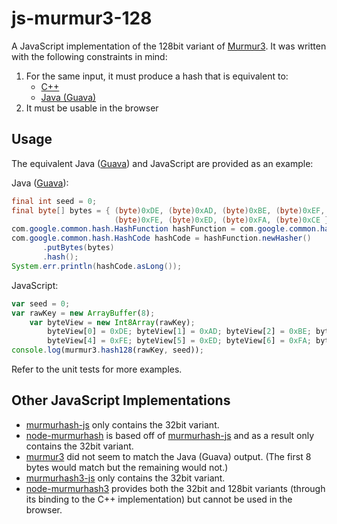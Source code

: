 js-murmur3-128
==============

A JavaScript implementation of the 128bit variant of [Murmur3](http://en.wikipedia.org/wiki/MurmurHash).
It was written with the following constraints in mind:

1.  For the same input, it must produce a hash that is equivalent to:
    *  [C++](https://code.google.com/p/smhasher/source/browse/trunk/MurmurHash3.cpp)
    *  [Java (Guava)](http://guava-libraries.googlecode.com/git/guava/src/com/google/common/hash/Murmur3_128HashFunction.java)
2.  It must be usable in the browser


Usage
-----

The equivalent Java ([Guava](https://code.google.com/p/guava-libraries/)) and 
JavaScript are provided as an example:

Java ([Guava](http://guava-libraries.googlecode.com/git/guava/src/com/google/common/hash/Murmur3_128HashFunction.java)):
```java
final int seed = 0;
final byte[] bytes = { (byte)0xDE, (byte)0xAD, (byte)0xBE, (byte)0xEF,
                       (byte)0xFE, (byte)0xED, (byte)0xFA, (byte)0xCE };
com.google.common.hash.HashFunction hashFunction = com.google.common.hash.Hashing.murmur3_128(seed);
com.google.common.hash.HashCode hashCode = hashFunction.newHasher()
       .putBytes(bytes)
       .hash();
System.err.println(hashCode.asLong());
```

JavaScript:
```javascript
var seed = 0;
var rawKey = new ArrayBuffer(8);
    var byteView = new Int8Array(rawKey);
        byteView[0] = 0xDE; byteView[1] = 0xAD; byteView[2] = 0xBE; byteView[3] = 0xEF;
        byteView[4] = 0xFE; byteView[5] = 0xED; byteView[6] = 0xFA; byteView[7] = 0xCE;
console.log(murmur3.hash128(rawKey, seed));
```

Refer to the unit tests for more examples.


Other JavaScript Implementations
--------------------------------

*  [murmurhash-js](https://github.com/garycourt/murmurhash-js) only contains
   the 32bit variant.
*  [node-murmurhash](https://github.com/perezd/node-murmurhash) is based off
   of [murmurhash-js](https://github.com/garycourt/murmurhash-js) and as a 
   result only contains the 32bit variant.
*  [murmur3](https://github.com/zmarcantel/murmur3) did not seem to match the
   Java (Guava) output. (The first 8 bytes would match but the remaining would
   not.)
*  [murmurhash3-js](https://github.com/whitequark/murmurhash3-js) only contains
   the 32bit variant.
*  [node-murmurhash3](https://github.com/hideo55/node-murmurhash3) provides both
   the 32bit and 128bit variants (through its binding to the C++ implementation)
   but cannot be used in the browser.
